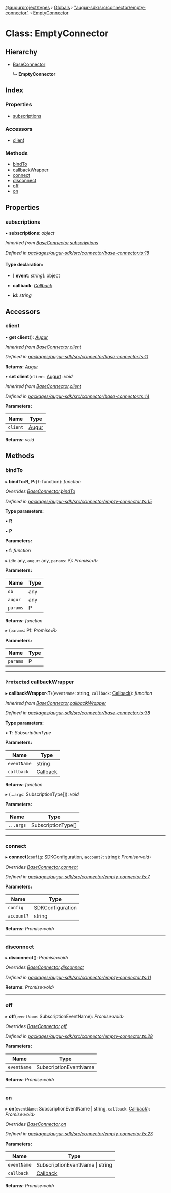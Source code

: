 [@augurproject/types](../README.md) › [Globals](../globals.md) › ["augur-sdk/src/connector/empty-connector"](../modules/_augur_sdk_src_connector_empty_connector_.md) › [EmptyConnector](_augur_sdk_src_connector_empty_connector_.emptyconnector.md)

# Class: EmptyConnector

## Hierarchy

* [BaseConnector](_augur_sdk_src_connector_base_connector_.baseconnector.md)

  ↳ **EmptyConnector**

## Index

### Properties

* [subscriptions](_augur_sdk_src_connector_empty_connector_.emptyconnector.md#subscriptions)

### Accessors

* [client](_augur_sdk_src_connector_empty_connector_.emptyconnector.md#client)

### Methods

* [bindTo](_augur_sdk_src_connector_empty_connector_.emptyconnector.md#bindto)
* [callbackWrapper](_augur_sdk_src_connector_empty_connector_.emptyconnector.md#protected-callbackwrapper)
* [connect](_augur_sdk_src_connector_empty_connector_.emptyconnector.md#connect)
* [disconnect](_augur_sdk_src_connector_empty_connector_.emptyconnector.md#disconnect)
* [off](_augur_sdk_src_connector_empty_connector_.emptyconnector.md#off)
* [on](_augur_sdk_src_connector_empty_connector_.emptyconnector.md#on)

## Properties

###  subscriptions

• **subscriptions**: *object*

*Inherited from [BaseConnector](_augur_sdk_src_connector_base_connector_.baseconnector.md).[subscriptions](_augur_sdk_src_connector_base_connector_.baseconnector.md#subscriptions)*

*Defined in [packages/augur-sdk/src/connector/base-connector.ts:18](https://github.com/AugurProject/augur/blob/88b6e76efb/packages/augur-sdk/src/connector/base-connector.ts#L18)*

#### Type declaration:

* \[ **event**: *string*\]: object

* **callback**: *[Callback](../modules/_augur_sdk_src_events_.md#callback)*

* **id**: *string*

## Accessors

###  client

• **get client**(): *[Augur](_augur_sdk_src_augur_.augur.md)*

*Inherited from [BaseConnector](_augur_sdk_src_connector_base_connector_.baseconnector.md).[client](_augur_sdk_src_connector_base_connector_.baseconnector.md#client)*

*Defined in [packages/augur-sdk/src/connector/base-connector.ts:11](https://github.com/AugurProject/augur/blob/88b6e76efb/packages/augur-sdk/src/connector/base-connector.ts#L11)*

**Returns:** *[Augur](_augur_sdk_src_augur_.augur.md)*

• **set client**(`client`: [Augur](_augur_sdk_src_augur_.augur.md)): *void*

*Inherited from [BaseConnector](_augur_sdk_src_connector_base_connector_.baseconnector.md).[client](_augur_sdk_src_connector_base_connector_.baseconnector.md#client)*

*Defined in [packages/augur-sdk/src/connector/base-connector.ts:14](https://github.com/AugurProject/augur/blob/88b6e76efb/packages/augur-sdk/src/connector/base-connector.ts#L14)*

**Parameters:**

Name | Type |
------ | ------ |
`client` | [Augur](_augur_sdk_src_augur_.augur.md) |

**Returns:** *void*

## Methods

###  bindTo

▸ **bindTo**‹**R**, **P**›(`f`: function): *function*

*Overrides [BaseConnector](_augur_sdk_src_connector_base_connector_.baseconnector.md).[bindTo](_augur_sdk_src_connector_base_connector_.baseconnector.md#abstract-bindto)*

*Defined in [packages/augur-sdk/src/connector/empty-connector.ts:15](https://github.com/AugurProject/augur/blob/88b6e76efb/packages/augur-sdk/src/connector/empty-connector.ts#L15)*

**Type parameters:**

▪ **R**

▪ **P**

**Parameters:**

▪ **f**: *function*

▸ (`db`: any, `augur`: any, `params`: P): *Promise‹R›*

**Parameters:**

Name | Type |
------ | ------ |
`db` | any |
`augur` | any |
`params` | P |

**Returns:** *function*

▸ (`params`: P): *Promise‹R›*

**Parameters:**

Name | Type |
------ | ------ |
`params` | P |

___

### `Protected` callbackWrapper

▸ **callbackWrapper**‹**T**›(`eventName`: string, `callback`: [Callback](../modules/_augur_sdk_src_events_.md#callback)): *function*

*Inherited from [BaseConnector](_augur_sdk_src_connector_base_connector_.baseconnector.md).[callbackWrapper](_augur_sdk_src_connector_base_connector_.baseconnector.md#protected-callbackwrapper)*

*Defined in [packages/augur-sdk/src/connector/base-connector.ts:38](https://github.com/AugurProject/augur/blob/88b6e76efb/packages/augur-sdk/src/connector/base-connector.ts#L38)*

**Type parameters:**

▪ **T**: *SubscriptionType*

**Parameters:**

Name | Type |
------ | ------ |
`eventName` | string |
`callback` | [Callback](../modules/_augur_sdk_src_events_.md#callback) |

**Returns:** *function*

▸ (...`args`: SubscriptionType[]): *void*

**Parameters:**

Name | Type |
------ | ------ |
`...args` | SubscriptionType[] |

___

###  connect

▸ **connect**(`config`: SDKConfiguration, `account?`: string): *Promise‹void›*

*Overrides [BaseConnector](_augur_sdk_src_connector_base_connector_.baseconnector.md).[connect](_augur_sdk_src_connector_base_connector_.baseconnector.md#abstract-connect)*

*Defined in [packages/augur-sdk/src/connector/empty-connector.ts:7](https://github.com/AugurProject/augur/blob/88b6e76efb/packages/augur-sdk/src/connector/empty-connector.ts#L7)*

**Parameters:**

Name | Type |
------ | ------ |
`config` | SDKConfiguration |
`account?` | string |

**Returns:** *Promise‹void›*

___

###  disconnect

▸ **disconnect**(): *Promise‹void›*

*Overrides [BaseConnector](_augur_sdk_src_connector_base_connector_.baseconnector.md).[disconnect](_augur_sdk_src_connector_base_connector_.baseconnector.md#abstract-disconnect)*

*Defined in [packages/augur-sdk/src/connector/empty-connector.ts:11](https://github.com/AugurProject/augur/blob/88b6e76efb/packages/augur-sdk/src/connector/empty-connector.ts#L11)*

**Returns:** *Promise‹void›*

___

###  off

▸ **off**(`eventName`: SubscriptionEventName): *Promise‹void›*

*Overrides [BaseConnector](_augur_sdk_src_connector_base_connector_.baseconnector.md).[off](_augur_sdk_src_connector_base_connector_.baseconnector.md#abstract-off)*

*Defined in [packages/augur-sdk/src/connector/empty-connector.ts:28](https://github.com/AugurProject/augur/blob/88b6e76efb/packages/augur-sdk/src/connector/empty-connector.ts#L28)*

**Parameters:**

Name | Type |
------ | ------ |
`eventName` | SubscriptionEventName |

**Returns:** *Promise‹void›*

___

###  on

▸ **on**(`eventName`: SubscriptionEventName | string, `callback`: [Callback](../modules/_augur_sdk_src_events_.md#callback)): *Promise‹void›*

*Overrides [BaseConnector](_augur_sdk_src_connector_base_connector_.baseconnector.md).[on](_augur_sdk_src_connector_base_connector_.baseconnector.md#abstract-on)*

*Defined in [packages/augur-sdk/src/connector/empty-connector.ts:23](https://github.com/AugurProject/augur/blob/88b6e76efb/packages/augur-sdk/src/connector/empty-connector.ts#L23)*

**Parameters:**

Name | Type |
------ | ------ |
`eventName` | SubscriptionEventName &#124; string |
`callback` | [Callback](../modules/_augur_sdk_src_events_.md#callback) |

**Returns:** *Promise‹void›*
